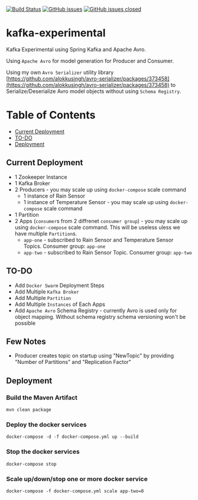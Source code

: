 [![Build Status](https://travis-ci.org/alokkusingh/kafka-experimental.svg?branch=master)](https://travis-ci.org/github/alokkusingh/kafka-experimental)
[![GitHub issues](https://img.shields.io/github/issues/alokkusingh/kafka-experimental.svg)](https://github.com/alokkusingh/kafka-experimental/issues)
[![GitHub issues closed](https://img.shields.io/github/issues-closed-raw/alokkusingh/kafka-experimental.svg?maxAge=2592000)](https://github.com/alokkusingh/kafka-experimental/issues?q=is%3Aissue+is%3Aclosed)

# kafka-experimental
Kafka Experimental using Spring Kafka and Apache Avro.

Using `Apache Avro` for model generation for Producer and Consumer. 

Using my own `Avro Serializer` utility library [https://github.com/alokkusingh/avro-serializer/packages/373458](https://github.com/alokkusingh/avro-serializer/packages/373458) to Serialize/Deserialize Avro model objects without using `Schema Registry`.

Table of Contents
=================

   * [Current Deployment](#current-deployment)
   * [TO-DO](#to-do)
   * [Deployment](#deployment)

## Current Deployment 
- 1 Zookeeper Instance
- 1 Kafka Broker
- 2 Producers - you may scale up using `docker-compose` scale command
    - 1 instance of Rain Sensor 
    - 1 instance of Temperature Sensor - you may scale up using `docker-compose` scale command
- 1 Partition
- 2 Apps (`consumer`s from 2 diffrenet `consumer group`) - you may scale up using `docker-compose` scale command. This will be useless uless we have multiple `Partition`s.
    - `app-one` - subscribed to Rain Sensor and Temperature Sensor Topics. Consumer group: `app-one`
    - `app-two` - subscribed to Rain Sensor Topic. Consumer group: `app-two`

## TO-DO
- Add `Docker Swarm` Deployment Steps
- Add Multiple `Kafka Broker`
- Add Multiple `Partition`
- Add Multiple `Instances` of Each Apps
- Add `Apache Avro` Schema Registry - currently Avro is used only for object mapping. Without schema registry schema versioning won't be possible

## Few Notes
- Producer creates topic on startup using "NewTopic" by providing "Number of Partitions" and "Replication Factor"

## Deployment

### Build the Maven Artifact
````
mvn clean package
````

### Deploy the docker services
````
docker-compose -d -f docker-compose.yml up --build
````

### Stop the docker services
````
docker-compose stop
````

### Scale up/down/stop one or more docker service
````
docker-compose -f docker-compose.yml scale app-two=0
````
